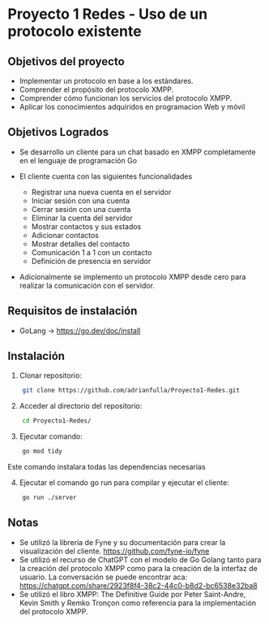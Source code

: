 # Proyecto 1 Redes - Uso de un protocolo existente
## Objetivos del proyecto
- Implementar un protocolo en base a los estándares.
- Comprender el propósito del protocolo XMPP.
- Comprender cómo funcionan los servicios del protocolo XMPP.
- Aplicar los conocimientos adquiridos en programacion Web y móvil

## Objetivos Logrados
- Se desarrollo un cliente para un chat basado en XMPP completamente en el lenguaje de programación Go
- El cliente cuenta con las siguientes funcionalidades
    - Registrar una nueva cuenta en el servidor
    - Iniciar sesión con una cuenta
    - Cerrar sesión con una cuenta
    - Eliminar la cuenta del servidor
    - Mostrar contactos y sus estados
    - Adicionar contactos 
    - Mostrar detalles del contacto
    - Comunicación 1 a 1 con un contacto
    - Definición de presencia en servidor
    
- Adicionalmente se implemento un protocolo XMPP desde cero para realizar la comunicación con el servidor.

## Requisitos de instalación
- GoLang -> https://go.dev/doc/install

## Instalación
1. Clonar repositorio:
```bash
    git clone https://github.com/adrianfulla/Proyecto1-Redes.git
```
2. Acceder al directorio del repositorio:
```bash
    cd Proyecto1-Redes/
```

3. Ejecutar comando:
```bash
    go mod tidy
```
Este comando instalara todas las dependencias necesarias

4. Ejecutar el comando go run para compilar y ejecutar el cliente:
```bash
    go run ./server
```

## Notas
- Se utilizó la librería de Fyne y su documentación para crear la visualización del cliente. https://github.com/fyne-io/fyne
- Se utilizó el recurso de ChatGPT con el modelo de Go Golang tanto para la creación del protocolo XMPP como para la creación de la interfaz de usuario. La conversación se puede encontrar aca: 
https://chatgpt.com/share/2923f8f4-38c2-44c0-b8d2-bc6538e32ba8
- Se utilizó el libro XMPP: The Definitive Guide por Peter Saint-Andre, Kevin Smith y Remko Tronçon como referencia para la implementación del protocolo XMPP.